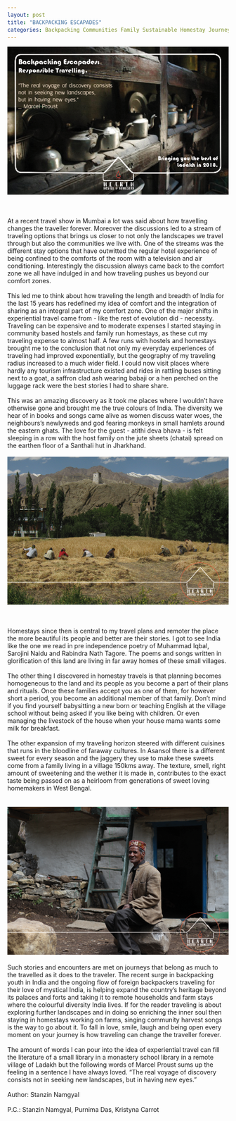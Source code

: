 ```yaml
---
layout: post
title: "BACKPACKING ESCAPADES"
categories: Backpacking Communities Family Sustainable Homestay Journeys Stories Landscapes Responsible-Travelling 2018 Leh-Ladakh Blogs
---
```


[![Backpacking Escapades](/images/blogs_2_a.png)](/images/blogs_2_a.png)

<br/><br/>
At a recent travel show in Mumbai a lot was said about how travelling changes the traveller forever. Moreover the discussions led to a stream of traveling options that brings us closer to not only the landscapes we travel through but also the communities we live with. One of the streams was the different stay options that have outwitted the regular hotel experience of being confined to the comforts of the room with a television and air conditioning. Interestingly the discussion always came back to the comfort zone we all have indulged in and how traveling pushes us beyond our comfort zones.
<br/><br/>
This led me to think about how traveling the length and breadth of India for the last 15 years has redefined my idea of comfort and the integration of sharing as an integral part of my comfort zone. One of the major shifts in experiential travel came from - like the rest of evolution did - necessity. Traveling can be expensive and to moderate expenses I started staying in community based hostels and family run homestays, as these cut my traveling expense to almost half. A few runs with hostels and homestays brought me to the conclusion that not only my everyday experiences of traveling had improved exponentially, but the geography of my traveling radius increased to a much wider field. I could now visit places where hardly any tourism infrastructure existed and rides in rattling buses sitting next to a goat, a saffron clad ash wearing babaji or a hen perched on the luggage rack were the best stories I had to share share.
<br/><br/>
This was an amazing discovery as it took me places where I wouldn’t have otherwise gone and brought me the true colours of India. The diversity we hear of in books and songs came alive as women discuss water woes, the neighbours’s newlyweds and god fearing monkeys in small hamlets around the eastern ghats. The love for the guest - atithi deva bhava - is felt sleeping in a row with the host family on the jute sheets (chatai) spread on the earthen floor of a Santhali hut in Jharkhand.
<br/><br/>
[![Backpacking Escapades](/images/blogs_2_b.png)](/images/blogs_2_b.png)

<br/><br/>
Homestays since then is central to my travel plans and remoter the place the more beautiful its people and better are their stories. I got to see India like the one we read in pre independence poetry of Muhammad Iqbal, Sarojini Naidu and Rabindra Nath Tagore. The poems and songs written in glorification of this land are living in far away homes of these small villages.
<br/><br/>
The other thing I discovered in homestay travels is that planning becomes homogeneous to the land and its people as you become a part of their plans and rituals. Once these families accept you as one of them, for however short a period, you become an additional member of that family. Don’t mind if you find yourself babysitting a new born or teaching English at the village school without being asked if you like being with children. Or even managing the livestock of the house when your house mama wants some milk for breakfast.
<br/><br/>
The other expansion of my traveling horizon steered with different cuisines that runs in the bloodline of faraway cultures. In Asansol there is a different sweet for every season and the jaggery they use to make these sweets come from a family living in a village 150kms away. The texture, smell, right amount of sweetening and the wether it is made in, contributes to the exact taste being passed on as a heirloom from generations of sweet loving homemakers in West Bengal.  
<br/><br/>
[![Backpacking Escapades](/images/blogs_2_c.png)](/images/blogs_2_c.png)
<br/><br/>
Such stories and encounters are met on journeys that belong as much to the travelled as it does to the traveler. The recent surge in backpacking youth in India and the ongoing flow of foreign backpackers traveling for their love of mystical India, is helping expand the country’s heritage beyond its palaces and forts and taking it to remote households and farm stays where the colourful diversity India lives. If for the reader traveling is about exploring further landscapes and in doing so enriching the inner soul then staying in homestays working on farms, singing community harvest songs is the way to go about it. To fall in love, smile, laugh and being open every moment on your journey is how traveling can change the traveller forever.
<br/><br/>
The amount of words I can pour into the idea of experiential travel can fill the literature of a small library in a monastery school library in a remote village of Ladakh but the following words of Marcel Proust sums up the feeling in a sentence I have always loved. “The real voyage of discovery consists not in seeking new landscapes, but in having new eyes.”
<br/><br/>
Author: Stanzin Namgyal
<br/><br/>
P.C.: Stanzin Namgyal, Purnima Das, Kristyna Carrot
